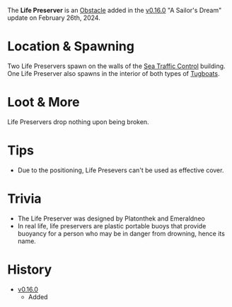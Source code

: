 The **Life Preserver** is an [Obstacle](/obstacles) added in the [v0.16.0](https://github.com/HasangerGames/suroi/releases/tag/v0.16.0) "A Sailor's Dream" update on February 26th, 2024.

# Location & Spawning

Two Life Preservers spawn on the walls of the [Sea Traffic Control](/buildings/sea_traffic_control) building. One Life Preserver also spawns in the interior of both types of [Tugboats](/buildings/tugboats).

# Loot & More

Life Preservers drop nothing upon being broken.

# Tips

- Due to the positioning, Life Presevers can't be used as effective cover.

# Trivia

- The Life Preserver was designed by Platonthek and Emeraldneo
- In real life, life preservers are plastic portable buoys that provide buoyancy for a person who may be in danger from drowning, hence its name. 

# History

- [v0.16.0](https://github.com/HasangerGames/suroi/releases/tag/v0.16.0)
  - Added
